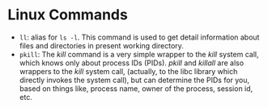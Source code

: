 # Linux Commands

* ```ll```: alias for ```ls -l```. This command is used to get detail information about files and directories in present working directory.
* ```pkill```: The *kill* command is a very simple wrapper to the *kill* system call, which knows only about process IDs (PIDs). *pkill* and *killall* are also wrappers to the *kill* system call, (actually, to the libc library which directly invokes the system call), but can determine the PIDs for you, based on things like, process name, owner of the process, session id, etc.
